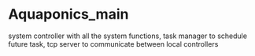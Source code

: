 # Aquaponics_main
system controller with all the system functions, task manager to schedule future task, tcp server to communicate between local controllers
